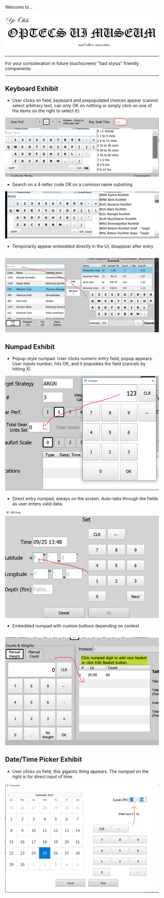 Welcome to...

![OptecsMuseumTitle](optecs_ui_img/OPTECSUITitle.png)

---

For your consideration in future touchscreen/ "bad stylus" friendly components:

---

## Keyboard Exhibit

- User clicks on field, keyboard and prepopulated choices appear (cannot select arbitrary text, can only OK on nothing or simply click on one of the items on the right to select it):

![Prepopulated Keyboard](optecs_ui_img/keyboard-prepopulated.png)

- Search on a 4-letter code OR on a common name substring

![Search on 4-letter code or substring](optecs_ui_img/keyboard-filterboth.png)

- Temporarily appear embedded directly in the UI, disappear after entry

## ![Search on 4-letter code or substring](optecs_ui_img/keyboard-vanishing.png)

## Numpad Exhibit

- Popup-style numpad. User clicks numeric entry field, popup appears. User inputs number, hits OK, and it populates the field (cancels by hitting X)

![Numpad](optecs_ui_img/numpad-popup.png)

- Direct entry numpad, always on the screen. Auto-tabs through the fields as user enters valid data.

![Numpad](optecs_ui_img/numpad-direct.png)

- Embedded numpad with custom buttons depending on context

## ![Numpad](optecs_ui_img/numpad-custombuttons.png)

## Date/Time Picker Exhibit

- User clicks on field, this gigantic thing appears. The numpad on the right is for direct input of time.

![DateTime](optecs_ui_img/date-time-picker.png)
